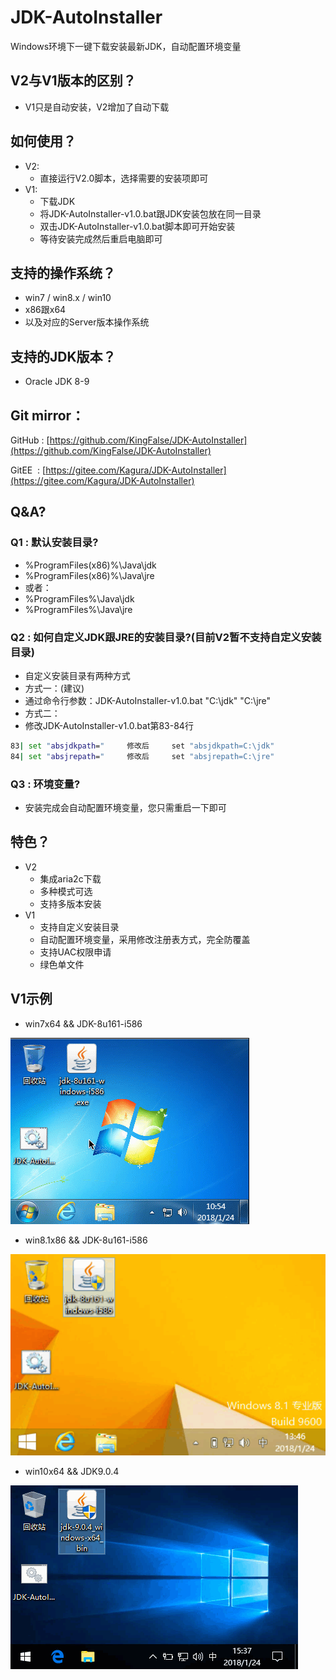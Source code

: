 # JDK-AutoInstaller
Windows环境下一键下载安装最新JDK，自动配置环境变量


## V2与V1版本的区别？
* V1只是自动安装，V2增加了自动下载

## 如何使用？
* V2:
    * 直接运行V2.0脚本，选择需要的安装项即可
* V1:
    * 下载JDK
    * 将JDK-AutoInstaller-v1.0.bat跟JDK安装包放在同一目录
    * 双击JDK-AutoInstaller-v1.0.bat脚本即可开始安装
    * 等待安装完成然后重启电脑即可

## 支持的操作系统？
* win7 / win8.x / win10 
* x86跟x64
* 以及对应的Server版本操作系统

## 支持的JDK版本？
* Oracle JDK 8-9

## Git mirror：
GitHub&nbsp;:&nbsp;[https://github.com/KingFalse/JDK-AutoInstaller](https://github.com/KingFalse/JDK-AutoInstaller)    

GitEE&nbsp;&nbsp;:&nbsp;[https://gitee.com/Kagura/JDK-AutoInstaller](https://gitee.com/Kagura/JDK-AutoInstaller)

## Q&A?
### Q1 : 默认安装目录?
* %ProgramFiles(x86)%\Java\jdk
* %ProgramFiles(x86)%\Java\jre
* 或者：
* %ProgramFiles%\Java\jdk
* %ProgramFiles%\Java\jre

### Q2 : 如何自定义JDK跟JRE的安装目录?(目前V2暂不支持自定义安装目录)
* 自定义安装目录有两种方式
* 方式一：(建议)
* 通过命令行参数：JDK-AutoInstaller-v1.0.bat "C:\jdk" "C:\jre"
* 方式二：
* 修改JDK-AutoInstaller-v1.0.bat第83-84行
~~~bat
83| set "absjdkpath="     修改后     set "absjdkpath=C:\jdk"
84| set "absjrepath="     修改后     set "absjrepath=C:\jre"
~~~

### Q3 : 环境变量?
* 安装完成会自动配置环境变量，您只需重启一下即可

## 特色？
* V2
    * 集成aria2c下载
    * 多种模式可选
    * 支持多版本安装
* V1
    * 支持自定义安装目录
    * 自动配置环境变量，采用修改注册表方式，完全防覆盖
    * 支持UAC权限申请
    * 绿色单文件

## V1示例
* win7x64 && JDK-8u161-i586

![](example/1.gif)
* win8.1x86 && JDK-8u161-i586

![](example/2.gif)
* win10x64 && JDK9.0.4

![](example/3.gif)
